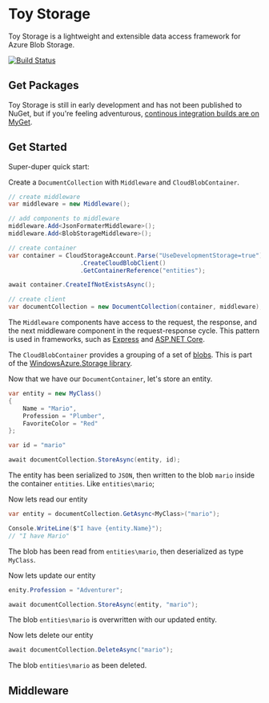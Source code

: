 # Toy Storage

Toy Storage is a lightweight and extensible data access framework for Azure Blob Storage.

[![Build Status](https://ci.appveyor.com/api/projects/status/github/kherr9/toystorage)](https://ci.appveyor.com/project/kherr9/toystorage)

## Get Packages

Toy Storage is still in early development and has not been published to NuGet, but if you're feeling adventurous, [continous integration builds are on MyGet](https://www.myget.org/feed/kherr9/package/nuget/ToyStorage).

## Get Started

Super-duper quick start:

Create a `DocumentCollection` with `Middleware` and `CloudBlobContainer`.

```C#
// create middleware
var middleware = new Middleware();

// add components to middleware
middleware.Add<JsonFormaterMiddleware>();
middleware.Add<BlobStorageMiddleware>();

// create container
var container = CloudStorageAccount.Parse("UseDevelopmentStorage=true")
                    .CreateCloudBlobClient()
                    .GetContainerReference("entities");

await container.CreateIfNotExistsAsync();

// create client
var documentCollection = new DocumentCollection(container, middleware);
```

The `Middleware` components have access to the request, the response, and the next middleware component in the request-response cycle. This pattern is used in frameworks, such as [Express](http://expressjs.com/en/guide/using-middleware.html) and [ASP.NET Core](https://docs.microsoft.com/en-us/aspnet/core/fundamentals/middleware?tabs=aspnetcore2x).

The `CloudBlobContainer` provides a grouping of a set of [blobs](https://docs.microsoft.com/en-us/azure/storage/blobs/storage-dotnet-how-to-use-blobs). This is part of the [WindowsAzure.Storage library](https://www.nuget.org/packages/WindowsAzure.Storage/).

Now that we have our `DocumentContainer`, let's store an entity.

```C#
var entity = new MyClass()
{
    Name = "Mario",
    Profession = "Plumber",
    FavoriteColor = "Red"
};

var id = "mario"

await documentCollection.StoreAsync(entity, id);
```

The entity has been serialized to `JSON`, then written to the blob `mario` inside the container `entities`. Like `entities\mario`;

Now lets read our entity

```C#
var entity = documentCollection.GetAsync<MyClass>("mario");

Console.WriteLine($"I have {entity.Name}");
// "I have Mario"
```

The blob has been read from `entities\mario`, then deserialized as type `MyClass`.

Now lets update our entity

```C#
enity.Profession = "Adventurer";

await documentCollection.StoreAsync(entity, "mario");
```

The blob `entities\mario` is overwritten with our updated entity.

Now lets delete our entity

```C#
await documentCollection.DeleteAsync("mario");
```

The blob `entities\mario` as been deleted.

## Middleware

